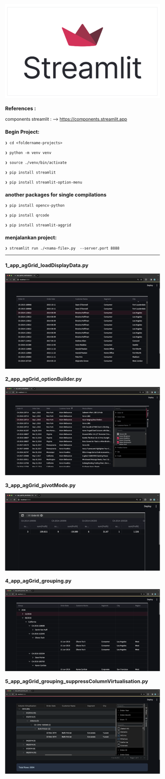 <p align="center">
    <img src="./gambar-petunjuk/streamlit_logo.png" alt="streamlit_logo" style="display: block; margin: 0 auto;">
</p>

### References : 
components streamlit : --> https://components.streamlit.app


### Begin Project:

    ❯ cd <foldername-projects>

    ❯ python -m venv venv

    ❯ source ./venv/bin/activate

    ❯ pip install streamlit

    ❯ pip install streamlit-option-menu


### another packages for single compilations

    ❯ pip install opencv-python

    ❯ pip install qrcode

    ❯ pip install streamlit-aggrid


### menjalankan project:

    ❯ streamlit run ./<nama-file>.py  --server.port 8888


---

### 1_app_agGrid_loadDisplayData.py
<p align="center">
    <img src="./gambar-petunjuk/ss_001.png" alt="001" style="display: block; margin: 0 auto;">
</p>

### 2_app_agGrid_optionBuilder.py
<p align="center">
    <img src="./gambar-petunjuk/ss_002.png" alt="002" style="display: block; margin: 0 auto;">
</p>

### 3_app_agGrid_pivotMode.py
<p align="center">
    <img src="./gambar-petunjuk/ss_003.png" alt="003" style="display: block; margin: 0 auto;">
</p>

### 4_app_agGrid_grouping.py
<p align="center">
    <img src="./gambar-petunjuk/ss_004.png" alt="004" style="display: block; margin: 0 auto;">
</p>

### 5_app_agGrid_grouping_suppressColumnVirtualisation.py
<p align="center">
    <img src="./gambar-petunjuk/ss_005.png" alt="005" style="display: block; margin: 0 auto;">
</p>
